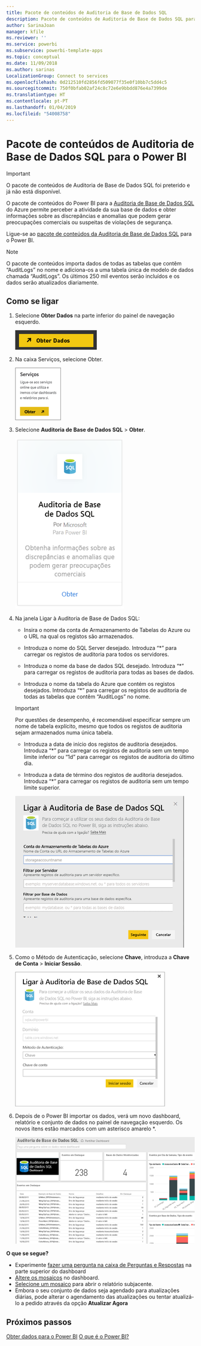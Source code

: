 ```yaml
---
title: Pacote de conteúdos de Auditoria de Base de Dados SQL
description: Pacote de conteúdos de Auditoria de Base de Dados SQL para o Power BI
author: SarinaJoan
manager: kfile
ms.reviewer: ''
ms.service: powerbi
ms.subservice: powerbi-template-apps
ms.topic: conceptual
ms.date: 11/09/2018
ms.author: sarinas
LocalizationGroup: Connect to services
ms.openlocfilehash: 0d212510fd2856fd509077f35e0f10bb7c5dd4c5
ms.sourcegitcommit: 750f0bfab02af24c8c72e6e9bbdd876e4a7399de
ms.translationtype: HT
ms.contentlocale: pt-PT
ms.lasthandoff: 01/04/2019
ms.locfileid: "54008758"
---
```

# <a name="sql-database-auditing-content-pack-for-power-bi"></a>Pacote de conteúdos de Auditoria de Base de Dados SQL para o Power BI

> [!IMPORTANT]
> O pacote de conteúdos de Auditoria de Base de Dados SQL foi preterido e já não está disponível.
 
O pacote de conteúdos do Power BI para a [Auditoria de Base de Dados SQL](/azure/sql-database/sql-database-auditing/) do Azure permite perceber a atividade da sua base de dados e obter informações sobre as discrepâncias e anomalias que podem gerar preocupações comerciais ou suspeitas de violações de segurança. 

Ligue-se ao [pacote de conteúdos da Auditoria de Base de Dados SQL](https://app.powerbi.com/getdata/services/sql-db-auditing) para o Power BI.

>[!NOTE]
>O pacote de conteúdos importa dados de todas as tabelas que contêm “AuditLogs” no nome e adiciona-os a uma tabela única de modelo de dados chamada “AuditLogs”. Os últimos 250 mil eventos serão incluídos e os dados serão atualizados diariamente.

## <a name="how-to-connect"></a>Como se ligar
1. Selecione **Obter Dados** na parte inferior do painel de navegação esquerdo.
   
   ![](media/service-connect-to-azure-sql-database-auditing/pbi_getdata.png) 
2. Na caixa Serviços, selecione Obter.
   
   ![](media/service-connect-to-azure-sql-database-auditing/pbi_getservices.png) 
3. Selecione **Auditoria de Base de Dados SQL** \> **Obter**.
   
   ![](media/service-connect-to-azure-sql-database-auditing/sqldbaudit.png)
4. Na janela Ligar à Auditoria de Base de Dados SQL:
   
   - Insira o nome da conta de Armazenamento de Tabelas do Azure ou o URL na qual os registos são armazenados.
   
   - Introduza o nome do SQL Server desejado. Introduza “\*” para carregar os registos de auditoria para todos os servidores.
   
   - Introduza o nome da base de dados SQL desejado. Introduza “\*” para carregar os registos de auditoria para todas as bases de dados.
   
   - Introduza o nome da tabela do Azure que contém os registos desejados. Introduza “\*” para carregar os registos de auditoria de todas as tabelas que contêm “AuditLogs” no nome.
   
   >[!IMPORTANT]
   >Por questões de desempenho, é recomendável especificar sempre um nome de tabela explícito, mesmo que todos os registos de auditoria sejam armazenados numa única tabela.
   
   - Introduza a data de início dos registos de auditoria desejados. Introduza “\*” para carregar os registos de auditoria sem um tempo limite inferior ou “1d” para carregar os registos de auditoria do último dia.
   
   - Introduza a data de término dos registos de auditoria desejados. Introduza “\*” para carregar os registos de auditoria sem um tempo limite superior.
   
   ![](media/service-connect-to-azure-sql-database-auditing/dbauditing_param.png)
5. Como o Método de Autenticação, selecione **Chave**, introduza a **Chave de Conta** \> **Iniciar Sessão**.
   
   ![](media/service-connect-to-azure-sql-database-auditing/pbi_sqlauditing3.png)
6. Depois de o Power BI importar os dados, verá um novo dashboard, relatório e conjunto de dados no painel de navegação esquerdo. Os novos itens estão marcados com um asterisco amarelo \*.
   
   ![](media/service-connect-to-azure-sql-database-auditing/pbi_sqldbauditingnewdash.png)

**O que se segue?**

* Experimente [fazer uma pergunta na caixa de Perguntas e Respostas](consumer/end-user-q-and-a.md) na parte superior do dashboard
* [Altere os mosaicos](service-dashboard-edit-tile.md) no dashboard.
* [Selecione um mosaico](consumer/end-user-tiles.md) para abrir o relatório subjacente.
* Embora o seu conjunto de dados seja agendado para atualizações diárias, pode alterar o agendamento das atualizações ou tentar atualizá-lo a pedido através da opção **Atualizar Agora**

## <a name="next-steps"></a>Próximos passos
[Obter dados para o Power BI](service-get-data.md)
[O que é o Power BI?](power-bi-overview.md)
